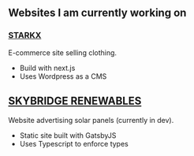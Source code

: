 ## Websites I am currently working on

### [STARKX](https://www.starkxclothing.com/)
E-commerce site selling clothing.

- Build with next.js
- Uses Wordpress as a CMS

## [SKYBRIDGE RENEWABLES](https://blissful-allen-8a492b.netlify.app/)
Website advertising solar panels (currently in dev).

- Static site built with GatsbyJS
- Uses Typescript to enforce types